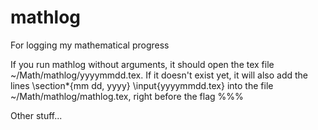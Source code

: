 mathlog
=======

For logging my mathematical progress

If you run mathlog without arguments, it should open the tex file ~/Math/mathlog/yyyymmdd.tex. If it doesn't exist yet, it will also add the lines
\section*{mm dd, yyyy} 
\input{yyyymmdd.tex}
into the file ~/Math/mathlog/mathlog.tex, right before the flag %%%

Other stuff...

